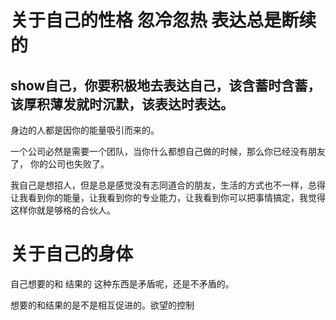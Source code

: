 # 关于自己的性格 忽冷忽热 表达总是断续的

## show自己，你要积极地去表达自己，该含蓄时含蓄，该厚积薄发就时沉默，该表达时表达。

身边的人都是因你的能量吸引而来的。

一个公司必然是需要一个团队，当你什么都想自己做的时候，那么你已经没有朋友了， 你的公司也失败了。

我自己是想招人，但是总是感觉没有志同道合的朋友，生活的方式也不一样，总得让我看到你的能量，让我看到你的专业能力，让我看到你可以把事情搞定，我觉得这样你就是够格的合伙人。

# 关于自己的身体

自己想要的和 结果的  这种东西是矛盾呢，还是不矛盾的。

想要的和结果的是不是相互促进的。欲望的控制




